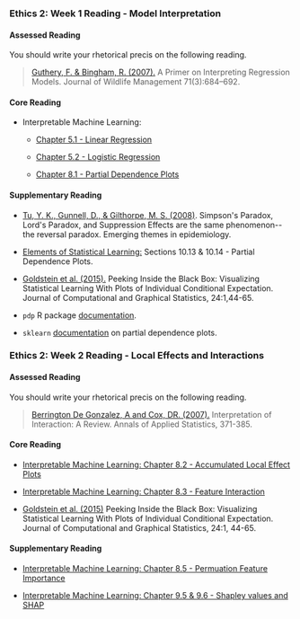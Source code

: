### Ethics 2: Week 1 Reading - Model Interpretation

#### Assessed Reading

You should write your rhetorical precis on the following reading.

> [Guthery, F. & Bingham, R. (2007).](https://doi.org/10.2193/2006-285) A Primer on Interpreting Regression Models.  Journal of Wildlife Management 71(3):684–692. 


#### Core Reading

- Interpretable Machine Learning:

    -  [Chapter 5.1 - Linear Regression](https://christophm.github.io/interpretable-ml-book/limo.html#limo) 

    - [Chapter 5.2 - Logistic Regression](https://christophm.github.io/interpretable-ml-book/logistic.html#logistic) 

    - [Chapter 8.1 -  Partial Dependence Plots](https://christophm.github.io/interpretable-ml-book/pdp.html)
 

#### Supplementary Reading

 - [Tu, Y. K., Gunnell, D., & Gilthorpe, M. S. (2008)](https://doi.org/10.1186%2F1742-7622-5-2). Simpson's  Paradox, Lord's Paradox, and Suppression Effects are the same  phenomenon--the reversal paradox. Emerging themes in epidemiology.

- [Elements of Statistical Learning:](https://hastie.su.domains/ElemStatLearn/) Sections 10.13 & 10.14 - Partial Dependence Plots.

- [Goldstein et al. (2015).](https://doi.org/10.1080/10618600.2014.907095) Peeking Inside the Black Box: Visualizing Statistical Learning With Plots of Individual Conditional Expectation. Journal of Computational and Graphical Statistics,  24:1,44-65.
  
- `pdp` R package [documentation](https://journal.r-project.org/archive/2017/RJ-2017-016/index.html). 

- `sklearn` [documentation](https://scikit-learn.org/stable/modules/partial_dependence.html) on partial dependence plots. 


### Ethics 2: Week 2 Reading - Local Effects and Interactions

#### Assessed Reading

You should write your rhetorical precis on the following reading.

> [Berrington De Gonzalez, A and Cox, DR. (2007).](https://doi.org/10.1214/07-AOAS124) Interpretation of Interaction: A Review. Annals of Applied Statistics, 371-385.


#### Core Reading

- [Interpretable Machine Learning: Chapter 8.2 - Accumulated Local Effect Plots](https://christophm.github.io/interpretable-ml-book/ale.html)

- [Interpretable Machine Learning: Chapter 8.3 - Feature Interaction](https://christophm.github.io/interpretable-ml-book/interaction.html)

- [Goldstein et al. (2015)](https://doi.org/10.1080/10618600.2014.907095) Peeking Inside the Black Box: Visualizing Statistical Learning With Plots of Individual Conditional Expectation. Journal of Computational and Graphical Statistics, 24:1, 44-65.

#### Supplementary Reading 

- [Interpretable Machine Learning: Chapter 8.5 - Permuation Feature Importance](https://christophm.github.io/interpretable-ml-book/feature-importance.html)

- [Interpretable Machine Learning: Chapter 9.5 & 9.6 - Shapley values and SHAP](https://christophm.github.io/interpretable-ml-book/shapley.html)

<!--
### Ethics 2: Week 3 Reading - Bias and Causality

#### Assessed Reading
 
 You should write your rhetorical precis on the following reading (Due Thursday at 23:59).

> [Chesnaye, N. C., et. al. (2022)](https://academic.oup.com/ckj/article/15/1/14/6358134). An introduction to inverse probability of treatment weighting in observational research. Clinical Kidney Journal, 15(1), 14-20.

#### Core Reading 

- Huntington-Klein, N.C. (2022) The Effect: An Introduction to Research Design and Causality. 

    - [Chapter 6](https://theeffectbook.net/ch-CausalDiagrams.html), Causal Diagrams. 
    - [Chapter 7](https://theeffectbook.net/ch-DrawingCausalDiagrams.html), Drawing Causal Diagrams.
    - [Chapter 8](https://theeffectbook.net/ch-CausalPaths.html), Causal Paths and Closing Back Doors.


#### Supplementary Reading

- Cunningham, S. (2021) Causal Inference: The Mixtape. 

    - [Chapter 9](https://mixtape.scunning.com/09-difference_in_differences), Difference-in-Differences.

    ### Ethics 2: Week 4 Reading - Randomised Control Trials and A/B Testing

#### Assessed Reading

You should write your rhetorical precis on the following reading (Due Thursday at 23:59).

> [Kohavi, Tang, D., & Xu, Y. (2020)](https://library-search.imperial.ac.uk/permalink/44IMP_INST/mek6kh/alma991000534176201591). Trustworthy online controlled experiments: a practical guide to A/B testing. Cambridge University Press. (Chapter 9  -  Ethics of experimental studies in a business setting)


#### Core Reading 

- [Kendall J. M. (2003)](https://www.ncbi.nlm.nih.gov/pmc/articles/PMC1726034/). Designing a research project: randomised controlled trials and their principles. Emergency medicine journal : EMJ, 20(2), 164–168. 

- [Kohavi, R., Tang, D., Xu, Y., Hemkens, L. G., & Ioannidis, J.  (2020)](https://link.springer.com/article/10.1186/s13063-020-4084-y). Online randomized controlled experiments at scale: lessons and  extensions to medicine. Trials, 21(1), 1-9.


#### Supplementary Reading

- [Kirkwood, B. R., & Sterne, J. A. (2010)](https://library-search.imperial.ac.uk/permalink/44IMP_INST/mek6kh/alma9910990550001591). Essential medical statistics. John Wiley & Sons. (Part F - Chapter 34, particularly §34.2)

- [Kohavi, Tang, D., & Xu, Y. (2020)](https://link.springer.com/article/10.1186/s13063-020-4084-y). Trustworthy online controlled experiments: a practical guide to A/B testing. Cambridge University Press. (Chapter 17 - Statistics of Online Controlled Experiments)

- [Hahn S. (2012)](https://www.ncbi.nlm.nih.gov/pmc/articles/PMC3510268/). Understanding noninferiority trials. Korean journal of pediatrics, 55(11), 403–407. https://doi.org/10.3345/kjp.2012.55.11.403


_Multi-Armed Bandits:_

Multi-armed bandits can be viewed as an extension of A/B testing to a greater number of options (arms) where the probability of each option being shown to the user adapts as we gather more information. These techniques will be explored in detail during the Reinforcement Learning module next year.

### Ethics 2: Week 5 Reading - Communicating Uncertainty

#### Assessed Reading

You should write your rhetorical precis on the following reading (Due Thursday at 23:59).

> [Van der Bles, A. M., et al. (2019)](https://royalsocietypublishing.org/doi/10.1098/rsos.181870).  Communicating uncertainty about facts, numbers and science. Royal Society open science.

#### Core Reading

- [Schünemann, H. J., et al. (2003)](https://pubmed.ncbi.nlm.nih.gov/14517128/). Letters, numbers, symbols and words: how to communicate  grades of evidence and recommendations. Canadian Medical Association Journal. 

- [Kearns, M., & Roth, A. (2019)](https://library-search.imperial.ac.uk/permalink/44IMP_INST/mek6kh/alma991000531083101591). The ethical algorithm: The science of socially aware algorithm design. Oxford University Press. (Chapter 4)

#### Supplementary Reading 

- [Ioannidis, J. P. (2005)](https://journals.plos.org/plosmedicine/article?id=10.1371/journal.pmed.0020124). Why most published research findings are false. PLoS medicine. 

-->